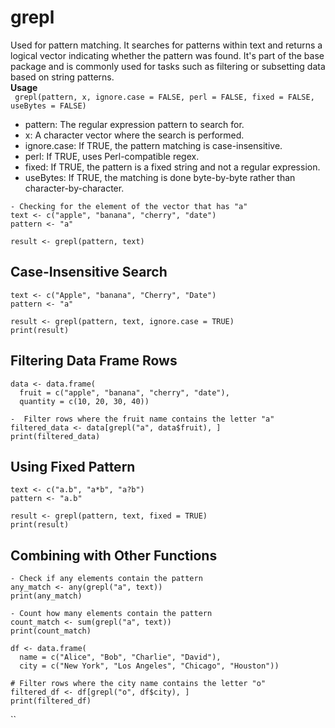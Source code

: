 # grepl
 Used for pattern matching. 
 It searches for patterns within text and returns a logical vector indicating whether the pattern was found. 
 It's part of the base package and is commonly used for tasks such as filtering or subsetting data based on string patterns. <br>
 **Usage** <br>
 ``` grepl(pattern, x, ignore.case = FALSE, perl = FALSE, fixed = FALSE, useBytes = FALSE)``` <br>
- pattern: The regular expression pattern to search for.
- x: A character vector where the search is performed.
- ignore.case: If TRUE, the pattern matching is case-insensitive.
- perl: If TRUE, uses Perl-compatible regex.
- fixed: If TRUE, the pattern is a fixed string and not a regular expression.
- useBytes: If TRUE, the matching is done byte-by-byte rather than character-by-character.
```
- Checking for the element of the vector that has "a"
text <- c("apple", "banana", "cherry", "date")
pattern <- "a"

result <- grepl(pattern, text)
```
 ## Case-Insensitive Search
```
text <- c("Apple", "banana", "Cherry", "Date")
pattern <- "a"

result <- grepl(pattern, text, ignore.case = TRUE)
print(result)
```

## Filtering Data Frame Rows 
```
data <- data.frame(
  fruit = c("apple", "banana", "cherry", "date"),
  quantity = c(10, 20, 30, 40))

-  Filter rows where the fruit name contains the letter "a"
filtered_data <- data[grepl("a", data$fruit), ]
print(filtered_data)
```
## Using Fixed Pattern
```
text <- c("a.b", "a*b", "a?b")
pattern <- "a.b"

result <- grepl(pattern, text, fixed = TRUE)
print(result)
```
## Combining with Other Functions
```
- Check if any elements contain the pattern
any_match <- any(grepl("a", text))
print(any_match)

- Count how many elements contain the pattern
count_match <- sum(grepl("a", text))
print(count_match)
```
```
df <- data.frame(
  name = c("Alice", "Bob", "Charlie", "David"),
  city = c("New York", "Los Angeles", "Chicago", "Houston"))

# Filter rows where the city name contains the letter "o"
filtered_df <- df[grepl("o", df$city), ]
print(filtered_df)
```


``
